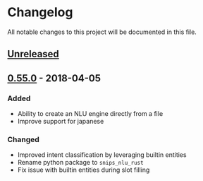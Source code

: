 # Changelog
All notable changes to this project will be documented in this file.

## [Unreleased]

## [0.55.0] - 2018-04-05
### Added
- Ability to create an NLU engine directly from a file
- Improve support for japanese

### Changed
- Improved intent classification by leveraging builtin entities
- Rename python package to `snips_nlu_rust`
- Fix issue with builtin entities during slot filling

[Unreleased]: https://github.com/snipsco/snips-nlu-rs/compare/0.55.0...HEAD
[0.55.0]: https://github.com/snipsco/snips-nlu-rs/compare/0.54.0...0.55.0
